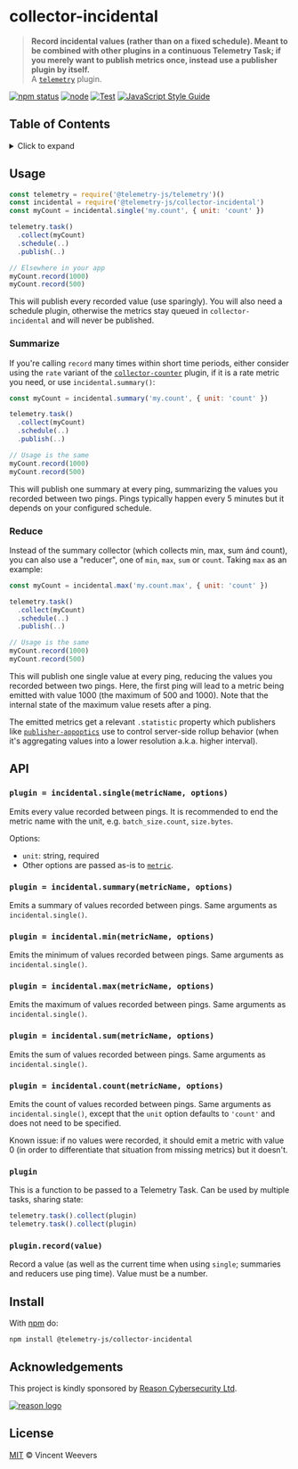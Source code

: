 # collector-incidental

> **Record incidental values (rather than on a fixed schedule). Meant to be combined with other plugins in a continuous Telemetry Task; if you merely want to publish metrics once, instead use a publisher plugin by itself.**  
> A [`telemetry`](https://github.com/telemetry-js/telemetry) plugin.

[![npm status](http://img.shields.io/npm/v/@telemetry-js/collector-incidental.svg)](https://www.npmjs.org/package/@telemetry-js/collector-incidental)
[![node](https://img.shields.io/node/v/@telemetry-js/collector-incidental.svg)](https://www.npmjs.org/package/@telemetry-js/collector-incidental)
[![Test](https://github.com/telemetry-js/collector-incidental/workflows/Test/badge.svg?branch=main)](https://github.com/telemetry-js/collector-incidental/actions)
[![JavaScript Style Guide](https://img.shields.io/badge/code_style-standard-brightgreen.svg)](https://standardjs.com)

## Table of Contents

<details><summary>Click to expand</summary>

- [Usage](#usage)
  - [Summarize](#summarize)
  - [Reduce](#reduce)
- [API](#api)
  - [`plugin = incidental.single(metricName, options)`](#plugin--incidentalsinglemetricname-options)
  - [`plugin = incidental.summary(metricName, options)`](#plugin--incidentalsummarymetricname-options)
  - [`plugin = incidental.min(metricName, options)`](#plugin--incidentalminmetricname-options)
  - [`plugin = incidental.max(metricName, options)`](#plugin--incidentalmaxmetricname-options)
  - [`plugin = incidental.sum(metricName, options)`](#plugin--incidentalsummetricname-options)
  - [`plugin = incidental.count(metricName, options)`](#plugin--incidentalcountmetricname-options)
  - [`plugin`](#plugin)
  - [`plugin.record(value)`](#pluginrecordvalue)
- [Install](#install)
- [Acknowledgements](#acknowledgements)
- [License](#license)

</details>

## Usage

```js
const telemetry = require('@telemetry-js/telemetry')()
const incidental = require('@telemetry-js/collector-incidental')
const myCount = incidental.single('my.count', { unit: 'count' })

telemetry.task()
  .collect(myCount)
  .schedule(..)
  .publish(..)

// Elsewhere in your app
myCount.record(1000)
myCount.record(500)
```

This will publish every recorded value (use sparingly). You will also need a schedule plugin, otherwise the metrics stay queued in `collector-incidental` and will never be published.

### Summarize

If you're calling `record` many times within short time periods, either consider using the `rate` variant of the [`collector-counter`](https://github.com/telemetry-js/collector-counter) plugin, if it is a rate metric you need, or use `incidental.summary()`:

```js
const myCount = incidental.summary('my.count', { unit: 'count' })

telemetry.task()
  .collect(myCount)
  .schedule(..)
  .publish(..)

// Usage is the same
myCount.record(1000)
myCount.record(500)
```

This will publish one summary at every ping, summarizing the values you recorded between two pings. Pings typically happen every 5 minutes but it depends on your configured schedule.

### Reduce

Instead of the summary collector (which collects min, max, sum ánd count), you can also use a "reducer", one of `min`, `max`, `sum` or `count`. Taking `max` as an example:

```js
const myCount = incidental.max('my.count.max', { unit: 'count' })

telemetry.task()
  .collect(myCount)
  .schedule(..)
  .publish(..)

// Usage is the same
myCount.record(1000)
myCount.record(500)
```

This will publish one single value at every ping, reducing the values you recorded between two pings. Here, the first ping will lead to a metric being emitted with value 1000 (the maximum of 500 and 1000). Note that the internal state of the maximum value resets after a ping.

The emitted metrics get a relevant `.statistic` property which publishers like [`publisher-appoptics`](https://github.com/telemetry-js/publisher-appoptics) use to control server-side rollup behavior (when it's aggregating values into a lower resolution a.k.a. higher interval).

## API

### `plugin = incidental.single(metricName, options)`

Emits every value recorded between pings. It is recommended to end the metric name with the unit, e.g. `batch_size.count`, `size.bytes`.

Options:

- `unit`: string, required
- Other options are passed as-is to [`metric`](https://github.com/telemetry-js/metric).

### `plugin = incidental.summary(metricName, options)`

Emits a summary of values recorded between pings. Same arguments as `incidental.single()`.

### `plugin = incidental.min(metricName, options)`

Emits the minimum of values recorded between pings. Same arguments as `incidental.single()`.

### `plugin = incidental.max(metricName, options)`

Emits the maximum of values recorded between pings. Same arguments as `incidental.single()`.

### `plugin = incidental.sum(metricName, options)`

Emits the sum of values recorded between pings. Same arguments as `incidental.single()`.

### `plugin = incidental.count(metricName, options)`

Emits the count of values recorded between pings. Same arguments as `incidental.single()`, except that the `unit` option defaults to `'count'` and does not need to be specified.

Known issue: if no values were recorded, it should emit a metric with value 0 (in order to differentiate that situation from missing metrics) but it doesn't.

### `plugin`

This is a function to be passed to a Telemetry Task. Can be used by multiple tasks, sharing state:

```js
telemetry.task().collect(plugin)
telemetry.task().collect(plugin)
```

### `plugin.record(value)`

Record a value (as well as the current time when using `single`; summaries and reducers use ping time). Value must be a number.

## Install

With [npm](https://npmjs.org) do:

```
npm install @telemetry-js/collector-incidental
```

## Acknowledgements

This project is kindly sponsored by [Reason Cybersecurity Ltd](https://reasonsecurity.com).

[![reason logo](https://cdn.reasonsecurity.com/github-assets/reason_signature_logo.png)](https://reasonsecurity.com)

## License

[MIT](LICENSE) © Vincent Weevers
